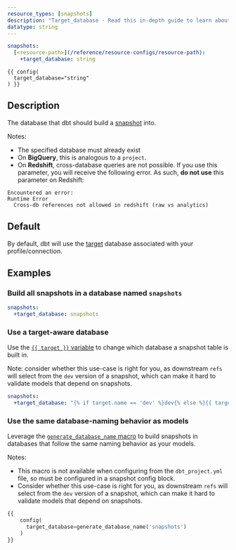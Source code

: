 ```yaml
---
resource_types: [snapshots]
description: "Target_database - Read this in-depth guide to learn about configurations in dbt."
datatype: string
---
```


<File name='dbt_project.yml'>

```yml
snapshots:
  [<resource-path>](/reference/resource-configs/resource-path):
    +target_database: string

```

</File>

<File name='snapshots/<filename>.sql'>

```jinja2
{{ config(
  target_database="string"
) }}

```

</File>

## Description
The database that dbt should build a [snapshot](/docs/build/snapshots) <Term id="table" /> into.

Notes:
- The specified database must already exist
- On **BigQuery**, this is analogous to a `project`.
- On **Redshift**, cross-database queries are not possible. If you use this parameter, you will receive the following error. As such, **do not use** this parameter on Redshift:
```
Encountered an error:
Runtime Error
  Cross-db references not allowed in redshift (raw vs analytics)
```


## Default
By default, dbt will use the [target](/reference/dbt-jinja-functions/target) database associated with your profile/connection.

## Examples
### Build all snapshots in a database named `snapshots`

<File name='dbt_project.yml'>

```yml
snapshots:
  +target_database: snapshots

```

</File>

### Use a target-aware database
Use the [`{{ target }}` variable](/reference/dbt-jinja-functions/target) to change which database a snapshot table is built in.

Note: consider whether this use-case is right for you, as downstream `refs` will select from the `dev` version of a snapshot, which can make it hard to validate models that depend on snapshots.

<File name='dbt_project.yml'>

```yml
snapshots:
  +target_database: "{% if target.name == 'dev' %}dev{% else %}{{ target.database }}{% endif %}"

```

</File>

### Use the same database-naming behavior as models

Leverage the [`generate_database_name` macro](/docs/build/custom-databases) to build snapshots in databases that follow the same naming behavior as your models.

Notes:
* This macro is not available when configuring from the `dbt_project.yml` file, so must be configured in a snapshot config block.
* Consider whether this use-case is right for you, as downstream `refs` will select from the `dev` version of a snapshot, which can make it hard to validate models that depend on snapshots.

<File name='snapshots/orders_snaphot.sql'>

```sql
{{
    config(
      target_database=generate_database_name('snapshots')
    )
}}
```

</File>
